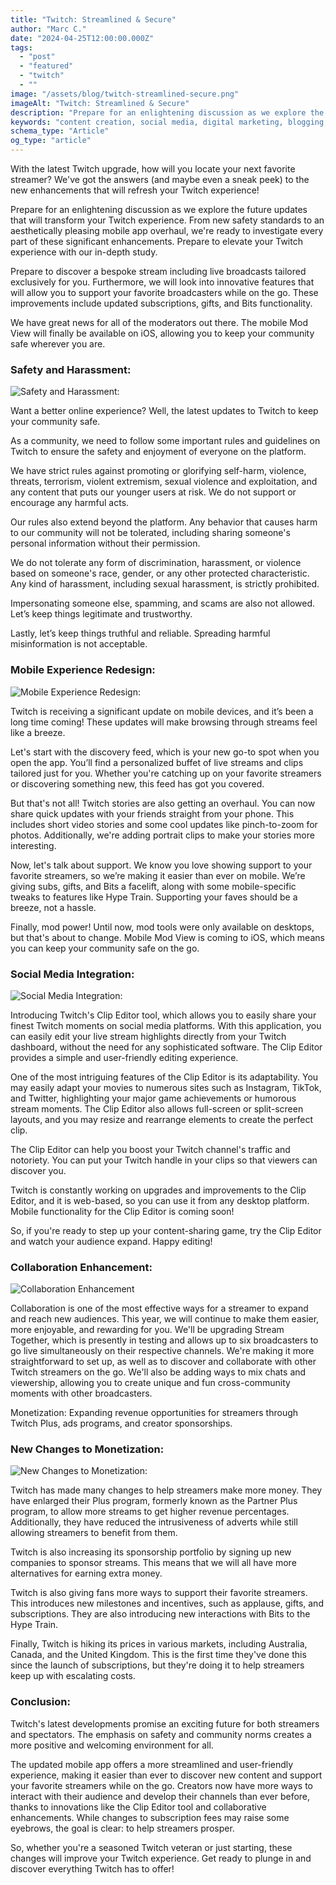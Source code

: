 ```yaml
---
title: "Twitch: Streamlined & Secure"
author: "Marc C."
date: "2024-04-25T12:00:00.000Z"
tags:
  - "post"
  - "featured"
  - "twitch"
  - ""
image: "/assets/blog/twitch-streamlined-secure.png"
imageAlt: "Twitch: Streamlined & Secure"
description: "Prepare for an enlightening discussion as we explore the future updates that will transform your Twitch experience"
keywords: "content creation, social media, digital marketing, blogging, SEO, content strategy, social media marketing, online marketing"
schema_type: "Article"
og_type: "article"
---
```

With the latest Twitch upgrade, how will you locate your next favorite streamer? We've got the answers (and maybe even a sneak peek) to the new enhancements that will refresh your Twitch experience!

Prepare for an enlightening discussion as we explore the future updates that will transform your Twitch experience. From new safety standards to an aesthetically pleasing mobile app overhaul, we're ready to investigate every part of these significant enhancements. Prepare to elevate your Twitch experience with our in-depth study.

Prepare to discover a bespoke stream including live broadcasts tailored exclusively for you. Furthermore, we will look into innovative features that will allow you to support your favorite broadcasters while on the go. These improvements include updated subscriptions, gifts, and Bits functionality.

We have great news for all of the moderators out there. The mobile Mod View will finally be available on iOS, allowing you to keep your community safe wherever you are.

### Safety and Harassment:

![Safety and Harassment:](/assets/blog/safety-and-harassment-1-.png)

Want a better online experience? Well, the latest updates to Twitch to keep your community safe.

As a community, we need to follow some important rules and guidelines on Twitch to ensure the safety and enjoyment of everyone on the platform.

We have strict rules against promoting or glorifying self-harm, violence, threats, terrorism, violent extremism, sexual violence and exploitation, and any content that puts our younger users at risk. We do not support or encourage any harmful acts.

Our rules also extend beyond the platform. Any behavior that causes harm to our community will not be tolerated, including sharing someone's personal information without their permission.

We do not tolerate any form of discrimination, harassment, or violence based on someone's race, gender, or any other protected characteristic. Any kind of harassment, including sexual harassment, is strictly prohibited.

Impersonating someone else, spamming, and scams are also not allowed. Let’s keep things legitimate and trustworthy.

Lastly, let’s keep things truthful and reliable. Spreading harmful misinformation is not acceptable.

### Mobile Experience Redesign: 

![Mobile Experience Redesign: ](/assets/blog/mobile-redesign.png)

Twitch is receiving a significant update on mobile devices, and it’s been a long time coming! These updates will make browsing through streams feel like a breeze.

Let's start with the discovery feed, which is your new go-to spot when you open the app. You’ll find a personalized buffet of live streams and clips tailored just for you. Whether you're catching up on your favorite streamers or discovering something new, this feed has got you covered.

But that's not all! Twitch stories are also getting an overhaul. You can now share quick updates with your friends straight from your phone. This includes short video stories and some cool updates like pinch-to-zoom for photos. Additionally, we're adding portrait clips to make your stories more interesting.

Now, let's talk about support. We know you love showing support to your favorite streamers, so we’re making it easier than ever on mobile. We’re giving subs, gifts, and Bits a facelift, along with some mobile-specific tweaks to features like Hype Train. Supporting your faves should be a breeze, not a hassle.

Finally, mod power! Until now, mod tools were only available on desktops, but that's about to change. Mobile Mod View is coming to iOS, which means you can keep your community safe on the go.

### Social Media Integration:

![Social Media Integration:](/assets/blog/social-media-integration.png)

Introducing Twitch's Clip Editor tool, which allows you to easily share your finest Twitch moments on social media platforms. With this application, you can easily edit your live stream highlights directly from your Twitch dashboard, without the need for any sophisticated software. The Clip Editor provides a simple and user-friendly editing experience.

One of the most intriguing features of the Clip Editor is its adaptability. You may easily adapt your movies to numerous sites such as Instagram, TikTok, and Twitter, highlighting your major game achievements or humorous stream moments. The Clip Editor also allows full-screen or split-screen layouts, and you may resize and rearrange elements to create the perfect clip.

The Clip Editor can help you boost your Twitch channel's traffic and notoriety. You can put your Twitch handle in your clips so that viewers can discover you.

Twitch is constantly working on upgrades and improvements to the Clip Editor, and it is web-based, so you can use it from any desktop platform. Mobile functionality for the Clip Editor is coming soon!

So, if you're ready to step up your content-sharing game, try the Clip Editor and watch your audience expand. Happy editing!

### Collaboration Enhancement:

![Collaboration Enhancement](/assets/blog/collaboration-enhancement.png)

Collaboration is one of the most effective ways for a streamer to expand and reach new audiences. This year, we will continue to make them easier, more enjoyable, and rewarding for you. We'll be upgrading Stream Together, which is presently in testing and allows up to six broadcasters to go live simultaneously on their respective channels. We're making it more straightforward to set up, as well as to discover and collaborate with other Twitch streamers on the go. We'll also be adding ways to mix chats and viewership, allowing you to create unique and fun cross-community moments with other broadcasters. 

Monetization: Expanding revenue opportunities for streamers through Twitch Plus, ads programs, and creator sponsorships.

### New Changes to Monetization:

![New Changes to Monetization:](/assets/blog/new-changes-to-monetization.png)

Twitch has made many changes to help streamers make more money. They have enlarged their Plus program, formerly known as the Partner Plus program, to allow more streams to get higher revenue percentages. Additionally, they have reduced the intrusiveness of adverts while still allowing streamers to benefit from them.

Twitch is also increasing its sponsorship portfolio by signing up new companies to sponsor streams. This means that we will all have more alternatives for earning extra money.

Twitch is also giving fans more ways to support their favorite streamers. This introduces new milestones and incentives, such as applause, gifts, and subscriptions. They are also introducing new interactions with Bits to the Hype Train.

Finally, Twitch is hiking its prices in various markets, including Australia, Canada, and the United Kingdom. This is the first time they've done this since the launch of subscriptions, but they're doing it to help streamers keep up with escalating costs.

### Conclusion:

Twitch's latest developments promise an exciting future for both streamers and spectators. The emphasis on safety and community norms creates a more positive and welcoming environment for all. 

The updated mobile app offers a more streamlined and user-friendly experience, making it easier than ever to discover new content and support your favorite streamers while on the go. Creators now have more ways to interact with their audience and develop their channels than ever before, thanks to innovations like the Clip Editor tool and collaborative enhancements. While changes to subscription fees may raise some eyebrows, the goal is clear: to help streamers prosper.

 So, whether you're a seasoned Twitch veteran or just starting, these changes will improve your Twitch experience. Get ready to plunge in and discover everything Twitch has to offer!
